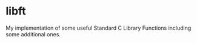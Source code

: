 # libft
My implementation of some useful Standard C Library Functions including some additional ones.
